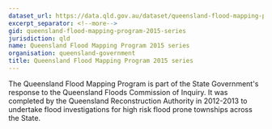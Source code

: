 ```yaml
---
dataset_url: https://data.qld.gov.au/dataset/queensland-flood-mapping-program-2015-series
excerpt_separator: <!--more-->
gid: queensland-flood-mapping-program-2015-series
jurisdiction: qld
name: Queensland Flood Mapping Program 2015 series
organisation: queensland-government
title: Queensland Flood Mapping Program 2015 series
---
```


The Queensland Flood Mapping Program is part of the State Government's response to the Queensland Floods Commission of Inquiry. It was completed by the Queensland Reconstruction Authority in 2012-2013 to undertake flood investigations for high risk flood prone townships across the State.